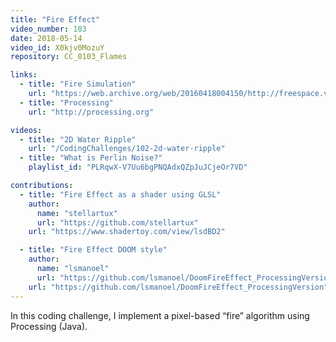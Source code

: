 ```yaml
---
title: "Fire Effect"
video_number: 103
date: 2018-05-14
video_id: X0kjv0MozuY
repository: CC_0103_Flames

links:
  - title: "Fire Simulation"
    url: "https://web.archive.org/web/20160418004150/http://freespace.virgin.net/hugo.elias/models/m_fire.htm"
  - title: "Processing"
    url: "http://processing.org"

videos:
  - title: "2D Water Ripple"
    url: "/CodingChallenges/102-2d-water-ripple"
  - title: "What is Perlin Noise?"
    playlist_id: "PLRqwX-V7Uu6bgPNQAdxQZpJuJCjeOr7VD"

contributions:
  - title: "Fire Effect as a shader using GLSL"
    author:
      name: "stellartux"
      url: "https://github.com/stellartux"
    url: "https://www.shadertoy.com/view/lsdBD2"

  - title: "Fire Effect DOOM style"
    author:
      name: "lsmanoel"
      url: "https://github.com/lsmanoel/DoomFireEffect_ProcessingVersion"
    url: "https://github.com/lsmanoel/DoomFireEffect_ProcessingVersion"
---
```

In this coding challenge, I implement a pixel-based “fire” algorithm using Processing (Java).
